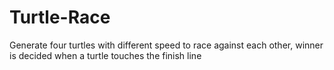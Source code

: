 # Turtle-Race
Generate four turtles with different speed to race against each other, winner is decided when a turtle touches the finish line
